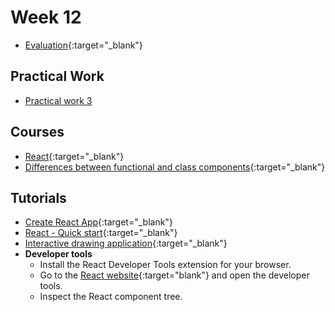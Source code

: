# Week 12

- [Evaluation](https://gaps.heig-vd.ch/consultation/evaluationenseignements/){:target="_blank"}

## Practical Work

 - [Practical work 3](../../practical-works/practical-work-3/)

## Courses

 - [React](https://web-classroom.github.io/slides/11-react-essentials.html#/0/1){:target="_blank"}
 - [Differences between functional and class components](https://www.geeksforgeeks.org/differences-between-functional-components-and-class-components/){:target="_blank"}

## Tutorials

 - [Create React App](https://create-react-app.dev/){:target="_blank"}
 - [React - Quick start](https://react.dev/learn){:target="_blank"}
 - [Interactive drawing application](https://docs.beescreens.ch/tutorials/create-an-interactive-drawing-application/introduction/){:target="_blank"}
 - **Developer tools**
	 - Install the React Developer Tools extension for your browser.
	 - Go to the [React website](https://react.dev/learn){:target="blank"} and open the developer tools.
	 - Inspect the React component tree.


